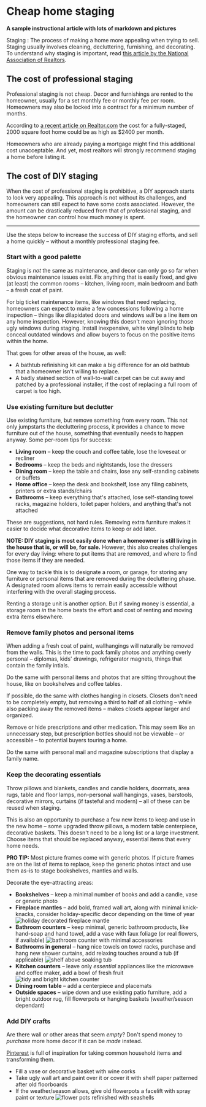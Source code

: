# Cheap home staging

**A sample instructional article with lots of markdown and pictures**


Staging
: The process of making a home more appealing when trying to sell.  Staging usually involves cleaning, decluttering, furnishing, and decorating.  To understand why staging is important, read [this article by the National Association of Realtors](https://www.nar.realtor/research-and-statistics/research-reports/profile-of-home-staging). 


## The cost of professional staging
Professional staging is not cheap.  Decor and furnishings are rented to the homeowner, usually for a set monthly fee or monthly fee per room.  Homeowners may also be locked into a contract for a minimum number of months.

According to [a recent article on Realtor.com](https://www.realtor.com/advice/sell/how-much-does-home-staging-cost/) the cost for a fully-staged, 2000 square foot home could be as high as $2400 per month.

Homeowners who are already paying a mortgage might find this additional cost unacceptable.  And yet, most realtors will strongly recommend staging a home before listing it.


## The cost of DIY staging
When the cost of professional staging is prohibitive, a DIY approach starts to look very appealing.  This approach is not without its challenges, and homeowners can still expect to have some costs associated.  However, the amount can be drastically reduced from that of professional staging, and the homeowner can control how much money is spent. 

---

Use the steps below to increase the success of DIY staging efforts, and sell a home quickly – without a monthly professional staging fee.


### Start with a good palette
Staging is _not_ the same as maintenance, and decor can only go so far when obvious maintenance issues exist.  Fix anything that is easily fixed, and give (at least) the common rooms – kitchen, living room, main bedroom and bath – a fresh coat of paint.  

For big ticket maintenance items, like windows that need replacing, homeowners can expect to make a few concessions following a home inspection – things like dilapidated doors and windows _will_ be a line item on any home inspection.  However, knowing this doesn't mean ignoring those ugly windows during staging.  Install inexpensive, white vinyl blinds to help conceal outdated windows and allow buyers to focus on the positive items within the home. 

That goes for other areas of the house, as well: 
* A bathtub refinishing kit can make a big difference for an old bathtub that a homeowner isn't willing to replace.
* A badly stained section of wall-to-wall carpet can be cut away and patched by a professional installer, if the cost of replacing a full room of carpet is too high.


### Use existing furniture but declutter
Use existing furniture, but remove something from every room.  This not only jumpstarts the decluttering process, it provides a chance to move furniture out of the house, something that eventually needs to happen anyway.  Some per-room tips for success:

* **Living room** – keep the couch and coffee table, lose the loveseat or recliner
* **Bedrooms** – keep the beds and nightstands, lose the dressers
* **Dining room** – keep the table and chairs, lose any self-standing cabinets or buffets
* **Home office** – keep the desk and bookshelf, lose any filing cabinets, printers or extra stands/chairs
* **Bathrooms** – keep everything that's attached, lose self-standing towel racks, magazine holders, toilet paper holders, and anything that's not attached

These are suggestions, not hard rules.  Removing extra furniture makes it easier to decide what decorative items to keep or add later.

**NOTE: DIY staging is most easily done when a homeowner is still living in the house that is, or will be, for sale.** However, this also creates challenges for every day living: where to put items that are removed, and where to find those items if they are needed. 

One way to tackle this is to designate a room, or garage, for storing any furniture or personal items that are removed during the decluttering phase.  A designated room allows items to remain easily accessible without interfering with the overall staging process.

Renting a storage unit is another option. But if saving money is essential, a storage room _in_ the home beats the effort and cost of renting and moving extra items elsewhere.


### Remove family photos and personal items
When adding a fresh coat of paint, wallhangings will naturally be removed from the walls.  This is the time to pack family photos and anything overly personal – diplomas, kids' drawings, refrigerator magnets, things that contain the family intials.  

Do the same with personal items and photos that are sitting throughout the house, like on bookshelves and coffee tables. 

If possible, do the same with clothes hanging in closets.  Closets don't need to be completely empty, but removing a third to half of all clothing – while also packing away the removed items – makes closets appear larger and organized. 

Remove or hide prescriptions and other medication.  This may seem like an unnecessary step, but prescription bottles should not be viewable – or accessible – to potential buyers touring a home.  

Do the same with personal mail and magazine subscriptions that display a family name.


### Keep the decorating essentials
Throw pillows and blankets, candles and candle holders, doormats, area rugs, table and floor lamps, non-personal wall hangings, vases, barstools, decorative mirrors, curtains (if tasteful and modern) – all of these can be reused when staging.  

This is also an opportunity to purchase a few new items to keep and use in the new home – some upgraded throw pillows, a modern table centerpiece, decorative baskets.  This doesn't need to be a long list or a large investment.  Choose items that should be replaced anyway, essential items that every home needs. 

**PRO TIP:** Most picture frames come with generic photos. If picture frames are on the list of items to replace, keep the generic photos intact and use them as-is to stage bookshelves, mantles and walls.

Decorate the eye-attracting areas:
* **Bookshelves** – keep a minimal number of books and add a candle, vase or generic photo 
* **Fireplace mantles** – add bold, framed wall art, along with minimal knick-knacks, consider holiday-specific decor depending on the time of year
![holiday decorated fireplace mantle](https://www.fijiggle.com/sites/default/files/inline-images/fireplace.jpg)
* **Bathroom counters** – keep minimal, generic bathroom products, like hand-soap and hand towel, add a vase with faux foliage (or real flowers, if available)
![bathroom counter with minimal accessories](https://www.fijiggle.com/sites/default/files/design/vintagebath4.png)
* **Bathrooms in general** – hang nice towels on towel racks, purchase and hang new shower curtains, add relaxing touches around a tub (if applicable)
![shelf above soaking tub](https://www.fijiggle.com/sites/default/files/design/PeacefulBath2.png)  
* **Kitchen counters** – leave only _essential_ appliances like the microwave and coffee maker, add a bowl of fresh fruit
![tidy and bright kitchen counter](https://www.fijiggle.com/sites/default/files/inline-images/FB_IMG_1649271326088.jpg) 
* **Dining room table** – add a centerpiece and placemats
* **Outside spaces** – wipe down and use existing patio furniture, add a bright outdoor rug, fill flowerpots or hanging baskets (weather/season dependant)


### Add DIY crafts
Are there wall or other areas that seem _empty_?  Don't spend money to _purchase_ more home decor if it can be _made_ instead.

[Pinterest](https://www.pinterest.com/) is full of inspiration for taking common household items and transforming them.

* Fill a vase or decorative basket with wine corks
* Take ugly wall art and paint over it or cover it with shelf paper patterned after old floorboards
* If the weather/season allows, give old flowerpots a facelift with spray paint or texture
![flower pots refinished with seashells](https://www.fijiggle.com/sites/default/files/design/Plants1.png)
